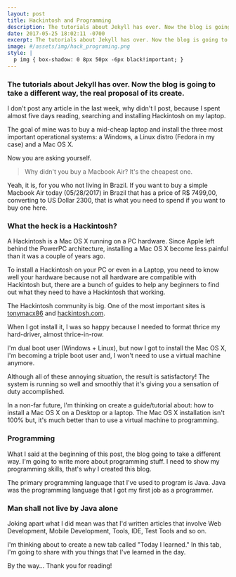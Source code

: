 ```yaml
---
layout: post
title: Hackintosh and Programming
description: The tutorials about Jekyll has over. Now the blog is going to take a different...
date: 2017-05-25 18:02:11 -0700
excerpt: The tutorials about Jekyll has over. Now the blog is going to take a different...
image: #/assets/img/hack_programing.png
style: |
  p img { box-shadow: 0 8px 50px -6px black!important; }
---
```

### The tutorials about Jekyll has over. Now the blog is going to take a different way, the real proposal of its create.

I don't post any article in the last week, why didn't I post, because I spent almost five days reading, searching and installing Hackintosh on my laptop.

The goal of mine was to buy a mid-cheap laptop and install the three most important operational systems: a Windows, a Linux distro (Fedora in my case) and a Mac OS X.

Now you are asking yourself.

> Why didn't you buy a Macbook Air? It's the cheapest one.

Yeah, it is, for you who not living in Brazil. If you want to buy a simple Macbook Air today (05/28/2017) in Brazil that has a price of R$ 7499,00, converting to US Dollar 2300, that is what you need to spend if you want to buy one here.

### What the heck is a Hackintosh?

A Hackintosh is a Mac OS X running on a PC hardware. Since Apple left behind the PowerPC architecture, installing a Mac OS X become less painful than it was a couple of years ago.

To install a Hackintosh on your PC or even in a Laptop, you need to know well your hardware because not all hardware are compatible with Hackintosh but, there are a bunch of guides to help any beginners to find out what they need to have a Hackintosh that working.

The Hackintosh community is big. One of the most important sites is [tonymacx86](https://www.tonymacx86.com/) and [hackintosh.com](http://www.hackintosh.com/).

When I got install it, I was so happy because I needed to format thrice my hard-driver, almost thrice-in-row.

I'm dual boot user (Windows + Linux), but now I got to install the Mac OS X, I'm becoming a triple boot user and, I won't need to use a virtual machine anymore.

Although all of these annoying situation, the result is satisfactory! The system is running so well and smoothly that it's giving you a sensation of duty accomplished.

In a non-far future, I'm thinking on create a guide/tutorial about: how to install a Mac OS X on a Desktop or a laptop. The Mac OS X installation isn't 100% but, it's much better than to use a virtual machine to programming.

### Programming

What I said at the beginning of this post, the blog going to take a different way. I'm going to write more about programming stuff. I need to show my programming skills, that's why I created this blog.

The primary programming language that I've used to program is Java. Java was the programming language that I got my first job as a programmer.

### Man shall not live by Java alone

Joking apart what I did mean was that I'd written articles that involve Web Development, Mobile Development, Tools, IDE, Test Tools and so on.

I'm thinking about to create a new tab called "Today I learned." In this tab, I'm going to share with you things that I've learned in the day.

By the way... Thank you for reading!